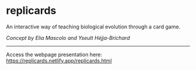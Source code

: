 # replicards
An interactive way of teaching biological evolution through a card game.

*Concept by Elia Mascolo and Yseult Héjja-Brichard*

---

Access the webpage presentation here: https://replicards.netlify.app/replicards.html 
